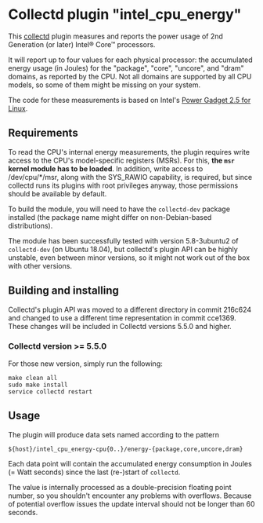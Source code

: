 Collectd plugin "intel_cpu_energy"
==================================

This [collectd][collectd] plugin measures and reports the power usage of 2nd
Generation (or later) Intel® Core™ processors.

It will report up to four values for each physical processor: the accumulated
energy usage (in Joules) for the "package", "core", "uncore", and "dram"
domains, as reported by the CPU. Not all domains are supported by all CPU
models, so some of them might be missing on your system.

The code for these measurements is based on Intel's [Power Gadget 2.5 for
Linux][powergadget].

Requirements
------------

To read the CPU's internal energy measurements, the plugin requires write
access to the CPU's model-specific registers (MSRs). For this, **the `msr`
kernel module has to be loaded**.
In addition, write access to /dev/cpu/\*/msr, along with the SYS_RAWIO
capability, is required, but since collectd runs its plugins with root
privileges anyway, those permissions should be available by default.

To build the module, you will need to have the `collectd-dev` package installed
(the package name might differ on non-Debian-based distributions).

The module has been successfully tested with version 5.8-3ubuntu2 of
`collectd-dev` (on Ubuntu 18.04), but collectd's plugin API can be highly
unstable, even between minor versions, so it might not work out of the box with
other versions.

Building and installing
-----------------------

Collectd's plugin API was moved to a different directory in commit 216c624 and
changed to use a different time representation in commit cce1369.
These changes will be included in Collectd versions 5.5.0 and higher.

### Collectd version >= 5.5.0

For those new version, simply run the following:

    make clean all
    sudo make install
    service collectd restart


Usage
-----

The plugin will produce data sets named according to the pattern

    ${host}/intel_cpu_energy-cpu{0..}/energy-{package,core,uncore,dram}

Each data point will contain the accumulated energy consumption in Joules (=
Watt seconds) since the last (re-)start of `collectd`.

The value is internally processed as a double-precision floating point number,
so you shouldn't encounter any problems with overflows.
Because of potential overflow issues the update interval should not be longer than 60 seconds.


[collectd]: https://github.com/collectd/collectd/
[powergadget]: https://software.intel.com/en-us/articles/intel-power-gadget-20
